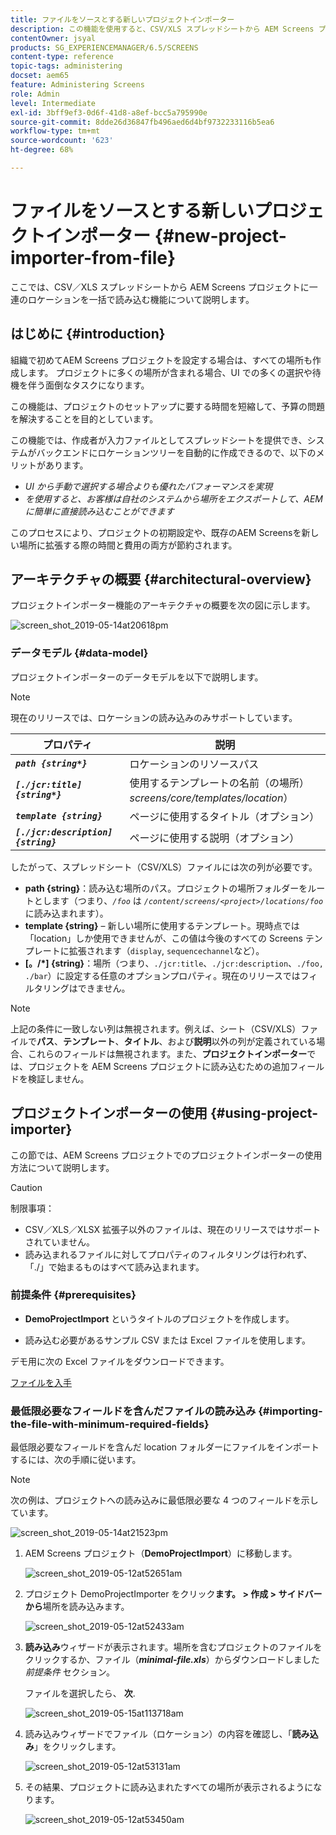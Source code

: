 ```yaml
---
title: ファイルをソースとする新しいプロジェクトインポーター
description: この機能を使用すると、CSV/XLS スプレッドシートから AEM Screens プロジェクトに一連の場所を一括で読み込むことができます。
contentOwner: jsyal
products: SG_EXPERIENCEMANAGER/6.5/SCREENS
content-type: reference
topic-tags: administering
docset: aem65
feature: Administering Screens
role: Admin
level: Intermediate
exl-id: 3bff9ef3-0d6f-41d8-a8ef-bcc5a795990e
source-git-commit: 8dde26d36847fb496aed6d4bf9732233116b5ea6
workflow-type: tm+mt
source-wordcount: '623'
ht-degree: 68%

---
```


# ファイルをソースとする新しいプロジェクトインポーター {#new-project-importer-from-file}

ここでは、CSV／XLS スプレッドシートから AEM Screens プロジェクトに一連のロケーションを一括で読み込む機能について説明します。

## はじめに {#introduction}

組織で初めてAEM Screens プロジェクトを設定する場合は、すべての場所も作成します。 プロジェクトに多くの場所が含まれる場合、UI での多くの選択や待機を伴う面倒なタスクになります。

この機能は、プロジェクトのセットアップに要する時間を短縮して、予算の問題を解決することを目的としています。

この機能では、作成者が入力ファイルとしてスプレッドシートを提供でき、システムがバックエンドにロケーションツリーを自動的に作成できるので、以下のメリットがあります。

* *UI から手動で選択する場合よりも優れたパフォーマンスを実現*
* *を使用すると、お客様は自社のシステムから場所をエクスポートして、AEMに簡単に直接読み込むことができます*

このプロセスにより、プロジェクトの初期設定や、既存のAEM Screensを新しい場所に拡張する際の時間と費用の両方が節約されます。

## アーキテクチャの概要 {#architectural-overview}

プロジェクトインポーター機能のアーキテクチャの概要を次の図に示します。

![screen_shot_2019-05-14at20618pm](assets/screen_shot_2019-05-14at20618pm.png)

### データモデル {#data-model}

プロジェクトインポーターのデータモデルを以下で説明します。

>[!NOTE]
>
>現在のリリースでは、ロケーションの読み込みのみサポートしています。

| **プロパティ** | **説明** |
|---|---|
| ***`path {string*}`*** | ロケーションのリソースパス |
| ***`[./jcr:title] {string*}`*** | 使用するテンプレートの名前（の場所） *screens/core/templates/location*） |
| ***`template {string}`*** | ページに使用するタイトル（オプション） |
| ***`[./jcr:description] {string}`*** | ページに使用する説明（オプション） |

したがって、スプレッドシート（CSV/XLS）ファイルには次の列が必要です。

* **path {string}**：読み込む場所のパス。プロジェクトの場所フォルダーをルートとします（つまり、*`/foo`* は *`/content/screens/<project>/locations/foo`* に読み込まれます）。
* **template {string}**  – 新しい場所に使用するテンプレート。現時点では「location」しか使用できませんが、この値は今後のすべての Screens テンプレートに拡張されます（`display`, `sequencechannel`など）。
* **[。/*] {string}**：場所（つまり、`./jcr:title`、`./jcr:description`、`./foo, ./bar`）に設定する任意のオプションプロパティ。現在のリリースではフィルタリングはできません。

>[!NOTE]
>
>上記の条件に一致しない列は無視されます。例えば、シート（CSV/XLS）ファイルで&#x200B;**パス**、**テンプレート**、**タイトル**、および&#x200B;**説明**&#x200B;以外の列が定義されている場合、これらのフィールドは無視されます。また、**プロジェクトインポーター**&#x200B;では、プロジェクトを AEM Screens プロジェクトに読み込むための追加フィールドを検証しません。

## プロジェクトインポーターの使用 {#using-project-importer}

この節では、AEM Screens プロジェクトでのプロジェクトインポーターの使用方法について説明します。

>[!CAUTION]
>
>制限事項：
>
>* CSV／XLS／XLSX 拡張子以外のファイルは、現在のリリースではサポートされていません。
>* 読み込まれるファイルに対してプロパティのフィルタリングは行われず、「./」で始まるものはすべて読み込まれます。
>

### 前提条件 {#prerequisites}

* **DemoProjectImport** というタイトルのプロジェクトを作成します。

* 読み込む必要があるサンプル CSV または Excel ファイルを使用します。

デモ用に次の Excel ファイルをダウンロードできます。

[ファイルを入手](assets/minimal-file.xls)

### 最低限必要なフィールドを含んだファイルの読み込み {#importing-the-file-with-minimum-required-fields}

最低限必要なフィールドを含んだ location フォルダーにファイルをインポートするには、次の手順に従います。

>[!NOTE]
>
>次の例は、プロジェクトへの読み込みに最低限必要な 4 つのフィールドを示しています。

![screen_shot_2019-05-14at21523pm](assets/screen_shot_2019-05-14at21523pm.png)

1. AEM Screens プロジェクト（**DemoProjectImport**）に移動します。

   ![screen_shot_2019-05-12at52651am](assets/screen_shot_2019-05-12at52651am.png)

1. プロジェクト DemoProjectImporter をクリック**ます。 **>** 作成 **>** サイドバーから**場所を読み込みます。

   ![screen_shot_2019-05-12at52433am](assets/screen_shot_2019-05-12at52433am.png)

1. **読み込み**&#x200B;ウィザードが表示されます。場所を含むプロジェクトのファイルをクリックするか、ファイル（***minimal-file.xls***）からダウンロードしました *前提条件* セクション。

   ファイルを選択したら、 **次**.

   ![screen_shot_2019-05-15at113718am](assets/screen_shot_2019-05-15at113718am.png)

1. 読み込みウィザードでファイル（ロケーション）の内容を確認し、「**読み込み**」をクリックします。

   ![screen_shot_2019-05-12at53131am](assets/screen_shot_2019-05-12at53131am.png)

1. その結果、プロジェクトに読み込まれたすべての場所が表示されるようになります。

   ![screen_shot_2019-05-12at53450am](assets/screen_shot_2019-05-12at53450am.png)
